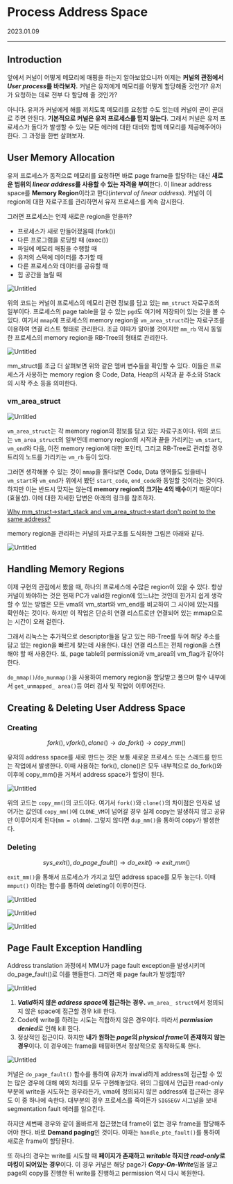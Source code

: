 # Process Address Space

2023.01.09

---

## Introduction

앞에서 커널이 어떻게 메모리에 매핑을 하는지 알아보았으니까 이제는 **커널의 관점에서 *User process*를 바라보자.** 커널은 유저에게 메모리를 어떻게 할당해줄 것인가? 유저가 요청하는 데로 전부 다 할당해 줄 것인가?

아니다. 유저가 커널에게 해를 끼치도록 메모리를 요청할 수도 있는데 커널이 곧이 곧대로 주면 안된다. **기본적으로 커널은 유저 프로세스를 믿지 않는다.** 그래서 커널은 유저 프로세스가 돌다가 발생할 수 있는 모든 에러에 대한 대비와 함께 메모리를 제공해주어야 한다. 그 과정을 한번 살펴보자.

## User Memory Allocation

유저 프로세스가 동적으로 메모리를 요청하면 바로 page frame을 할당하는 대신 **새로운 범위의 *linear address*를 사용할 수 있는 자격을 부여**한다. 이 linear address space를 **Memory Region**이라고 한다(*interval of linear address*). 커널이 이 region에 대한 자료구조를 관리하면서 유저 프로세스를 계속 감시한다.

그러면 프로세스는 언제 새로운 region을 얻을까?

- 프로세스가 새로 만들어졌을때 (fork())
- 다른 프로그램을 로딩할 때 (exec())
- 파일에 메모리 매핑을 수행할 때
- 유저의 스택에 데이터를 추가할 때
- 다른 프로세스와 데이터를 공유할 때
- 힙 공간을 늘릴 때

![Untitled](Process%20Address%20Space%20db3310783942438db651340c00b6af2b/Untitled.png)

위의 코드는 커널이 프로세스의 메모리 관련 정보를 담고 있는 `mm_struct` 자료구조의 일부이다. 프로세스의 page table을 알 수 있는 `pgd`도 여기에 저장되어 있는 것을 볼 수 있다. 여기서 `mmap`에 프로세스의 memory region을 `vm_area_struct`라는 자료구조를 이용하여 연결 리스트 형태로 관리한다. 조금 이따가 알아볼 것이지만 `mm_rb` 역시 동일한 프로세스의 memory region을 RB-Tree의 형태로 관리한다.

![Untitled](Process%20Address%20Space%20db3310783942438db651340c00b6af2b/Untitled%201.png)

mm_struct를 조금 더 살펴보면 위와 같은 멤버 변수들을 확인할 수 있다. 이들은 프로세스가 사용하는 memory region 중 Code, Data, Heap의 시작과 끝 주소와 Stack의 시작 주소 등을 의미한다. 

### vm_area_struct

![Untitled](Process%20Address%20Space%20db3310783942438db651340c00b6af2b/Untitled%202.png)

`vm_area_struct`는 각 memory region의 정보를 담고 있는 자료구조이다. 위의 코드는 `vm_area_struct`의 일부인데 memory region의 시작과 끝을 가리키는 `vm_start`, `vm_end`와 다음, 이전 memory region에 대한 포인터, 그리고 RB-Tree로 관리할 경우 트리의 노드를 가리키는 `vm_rb` 등이 있다. 

그러면 생각해볼 수 있는 것이 `mmap`을 돌다보면 Code, Data 영역들도 있을테니 `vm_start`와 `vm_end`가 위에서 봤던 `start_code`, `end_code`와 동일할 것이라는 것이다. 하지만 이는 반드시 맞지는 않는데 **memory region의 크기는 4의 배수**이기 때문이다(효율성). 이에 대한 자세한 답변은 아래의 링크를 참조하자.

[Why mm_struct->start_stack and vm_area_struct->start don't point to the same address?](https://stackoverflow.com/questions/27749792/why-mm-struct-start-stack-and-vm-area-struct-start-dont-point-to-the-same-add)

memory region을 관리하는 커널의 자료구조를 도식화한 그림은 아래와 같다.

![Untitled](Process%20Address%20Space%20db3310783942438db651340c00b6af2b/Untitled%203.png)

## Handling Memory Regions

이제 구현의 관점에서 봤을 때, 하나의 프로세스에 수많은 region이 있을 수 있다. 항상 커널이 봐야하는 것은 현재 PC가 valid한 region에 있느냐는 것인데 한가지 쉽게 생각할 수 있는 방법은 모든 vma의 vm_start와 vm_end를 비교하여 그 사이에 있는지를 확인하는 것이다. 하지만 이 작업은 단순히 연결 리스트로만 연결되어 있는 mmap으로는 시간이 오래 걸린다.

그래서 리눅스는 추가적으로 descriptor들을 담고 있는 RB-Tree를 두어 해당 주소를 담고 있는 region을 빠르게 찾는데 사용한다. 대신 연결 리스트는 전체 region을 스캔해야 할 때 사용한다. 또, page table의 permission과 vm_area의 vm_flag가 같아야 한다.

`do_mmap()`/`do_munmap()`을 사용하여 memory region을 할당받고 풀으며 함수 내부에서 `get_unmapped_ area()`등 여러 검사 및 작업이 이루어진다.

## Creating & Deleting User Address Space

### Creating

$$
fork(), vfork(), clone() \to do\_fork() \to copy\_mm()
$$

유저의 address space를 새로 만드는 것은 보통 새로운 프로세스 또는 스레드를 만드는 작업에서 발생한다. 이때 사용하는 fork(), clone()은 모두 내부적으로 do_fork()와 이후에 copy_mm()을 거쳐서 address space가 할당이 된다. 

![Untitled](Process%20Address%20Space%20db3310783942438db651340c00b6af2b/Untitled%204.png)

위의 코드는 `copy_mm(`)의 코드이다. 여기서 `fork()`와 `clone()`의 차이점은 인자로 넘어가는 값인데 `copy_mm()`에 `CLONE_VM`이 넘어갈 경우 실제 copy는 발생하지 않고 공유만 이루어지게 된다(`mm = oldmm`). 그렇지 않다면 `dup_mm()`을 통하여 copy가 발생한다. 

### Deleting

$$
sys\_exit(), do\_page\_fault() \to do\_exit()\to exit\_mm()
$$

`exit_mm()`을 통해서 프로세스가 가지고 있던 address space를 모두 놓는다. 이때 `mmput()` 이라는 함수를 통하여 deleting이 이루어진다.

![Untitled](Process%20Address%20Space%20db3310783942438db651340c00b6af2b/Untitled%205.png)

![Untitled](Process%20Address%20Space%20db3310783942438db651340c00b6af2b/Untitled%206.png)

![Untitled](Process%20Address%20Space%20db3310783942438db651340c00b6af2b/Untitled%207.png)

## Page Fault Exception Handling

Address translation 과정에서 MMU가 page fault exception을 발생시키며 do_page_fault()로 이를 핸들한다. 그러면 왜 page fault가 발생할까?

![Untitled](Process%20Address%20Space%20db3310783942438db651340c00b6af2b/Untitled%208.png)

1. ***Valid*하지 않은 *address space*에 접근하는 경우.** `vm_area_ struct`에서 정의되지 않은 space에 접근할 경우 kill 한다.
2. Code에 write를 하려는 시도는 적합하지 않은 경우이다. 따라서 ***permission denied***로 인해 kill 한다.
3. 정상적인 접근이다. 하지만 **내가 원하는 *page*의 *physical frame*이 존재하지 않는 경우**이다. 이 경우에는 frame을 매핑하면서 정상적으로 동작하도록 한다.

![Untitled](Process%20Address%20Space%20db3310783942438db651340c00b6af2b/Untitled%209.png)

커널은 `do_page_fault()` 함수를 통하여 유저가 invalid하게 address에 접근할 수 있는 많은 경우에 대해 예외 처리를 모두 구현해놓았다. 위의 그림에서 언급한 read-only 부분에 write을 시도하는 경우라든가, vma에 정의되지 않은 address에 접근하는 경우도 이 중 하나에 속한다. 대부분의 경우 프로세스를 죽이든가 `SIGSEGV` 시그널을 보내 segmentation fault 에러를 일으킨다.

하지만 세번째 경우와 같이 올바르게 접근했는데 frame이 없는 경우 frame을 할당해주어야 한다. 바로 **Demand paging**인 것이다. 이때는 `handle_pte_fault()`를 통하여 새로운 frame이 할당된다. 

또 하나의 경우는 write를 시도할 때 **페이지가 존재하고 *writable* 하지만 *read-only*로 마킹이 되어있는 경우**이다. 이 경우 커널은 해당 page가 ***Copy-On-Write***임을 알고 page의 copy를 진행한 뒤 write를 진행하고 permission 역시 다시 복원한다.